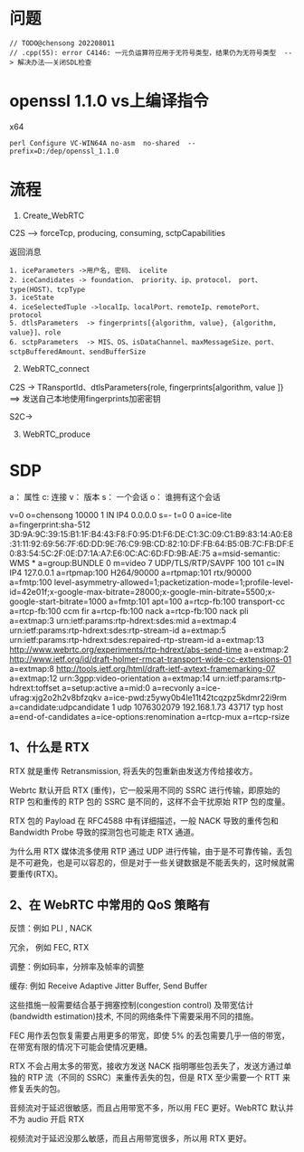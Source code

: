 # 问题


```
// TODO@chensong 202208011  
// .cpp(55): error C4146: 一元负运算符应用于无符号类型，结果仍为无符号类型  --> 解决办法——关闭SDL检查
```

# openssl 1.1.0 vs上编译指令


x64

```
perl Configure VC-WIN64A no-asm  no-shared  --prefix=D:/dep/openssl_1.1.0
```


# 流程

1. Create_WebRTC

C2S --> forceTcp, producing, consuming, sctpCapabilities 


返回消息

	1. iceParameters ->用户名, 密码、 icelite
	2. iceCandidates -> foundation、 priority、ip、protocol， port、type(HOST)、tcpType
    3. iceState
	4. iceSelectedTuple ->localIp、localPort、remoteIp、remotePort、protocol
	5. dtlsParameters  -> fingerprints[{algorithm, value}, {algorithm, value}]、role
	6. sctpParameters  -> MIS、OS、isDataChannel、maxMessageSize、port、sctpBufferedAmount、sendBufferSize



2. WebRTC_connect

C2S -> TRansportId、dtlsParameters{role, fingerprints[algorithm, value ]} ==> 发送自己本地使用fingerprints加密密钥


S2C->


3. WebRTC_produce


# SDP

a： 属性
c: 连接
v： 版本
s： 一个会话
o： 谁拥有这个会话





v=0
o=chensong 10000 1 IN IP4 0.0.0.0
s=-
t=0 0
a=ice-lite
a=fingerprint:sha-512 3D:9A:9C:39:15:B1:1F:B4:43:F8:F0:95:D1:F6:DE:C1:3C:09:C1:B9:83:14:A0:E8:31:11:92:69:56:7F:6D:DD:9E:76:C9:9B:CD:82:10:DF:FB:64:B5:0B:7C:FB:DF:E0:83:54:5C:2F:0E:D7:1A:A7:E6:0C:AC:6D:FD:9B:AE:75
a=msid-semantic: WMS *
a=group:BUNDLE 0
m=video 7 UDP/TLS/RTP/SAVPF 100 101
c=IN IP4 127.0.0.1
a=rtpmap:100 H264/90000
a=rtpmap:101 rtx/90000
a=fmtp:100 level-asymmetry-allowed=1;packetization-mode=1;profile-level-id=42e01f;x-google-max-bitrate=28000;x-google-min-bitrate=5500;x-google-start-bitrate=1000
a=fmtp:101 apt=100
a=rtcp-fb:100 transport-cc
a=rtcp-fb:100 ccm fir
a=rtcp-fb:100 nack
a=rtcp-fb:100 nack pli
a=extmap:3 urn:ietf:params:rtp-hdrext:sdes:mid
a=extmap:4 urn:ietf:params:rtp-hdrext:sdes:rtp-stream-id
a=extmap:5 urn:ietf:params:rtp-hdrext:sdes:repaired-rtp-stream-id
a=extmap:13 http://www.webrtc.org/experiments/rtp-hdrext/abs-send-time
a=extmap:2 http://www.ietf.org/id/draft-holmer-rmcat-transport-wide-cc-extensions-01
a=extmap:8 http://tools.ietf.org/html/draft-ietf-avtext-framemarking-07
a=extmap:12 urn:3gpp:video-orientation
a=extmap:14 urn:ietf:params:rtp-hdrext:toffset
a=setup:active
a=mid:0
a=recvonly
a=ice-ufrag:xjg2o2h2v8bfzqkv
a=ice-pwd:z5ywy0b4le11t42tcqzpz5kdmr22i9rm
a=candidate:udpcandidate 1 udp 1076302079 192.168.1.73 43717 typ host
a=end-of-candidates
a=ice-options:renomination
a=rtcp-mux
a=rtcp-rsize


## 1、什么是 RTX

RTX 就是重传 Retransmission, 将丢失的包重新由发送方传给接收方。

Webrtc 默认开启 RTX (重传)，它一般采用不同的 SSRC 进行传输，即原始的 RTP 包和重传的 RTP 包的 SSRC 是不同的，这样不会干扰原始 RTP 包的度量。

RTX 包的 Payload 在 RFC4588 中有详细描述，一般 NACK 导致的重传包和 Bandwidth Probe 导致的探测包也可能走 RTX 通道。


为什么用 RTX
媒体流多使用 RTP 通过 UDP 进行传输，由于是不可靠传输，丢包是不可避免，也是可以容忍的，但是对于一些关键数据是不能丢失的，这时候就需要重传(RTX)。

## 2、在 WebRTC 中常用的 QoS 策略有
   
反馈：例如 PLI , NACK

冗余， 例如 FEC, RTX

调整：例如码率，分辨率及帧率的调整

缓存: 例如 Receive Adaptive Jitter Buffer, Send Buffer

这些措施一般需要结合基于拥塞控制(congestion control) 及带宽估计(bandwidth estimation)技术, 不同的网络条件下需要采用不同的措施。

FEC 用作丢包恢复需要占用更多的带宽，即使 5% 的丢包需要几乎一倍的带宽，在带宽有限的情况下可能会使情况更糟。

RTX 不会占用太多的带宽，接收方发送 NACK 指明哪些包丢失了，发送方通过单独的 RTP 流（不同的 SSRC）来重传丢失的包，但是 RTX 至少需要一个 RTT 来修复丢失的包。

音频流对于延迟很敏感，而且占用带宽不多，所以用 FEC 更好。WebRTC 默认并不为 audio 开启 RTX

视频流对于延迟没那么敏感，而且占用带宽很多，所以用 RTX 更好。